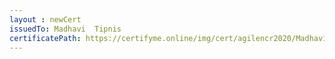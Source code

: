 ```yaml
--- 
layout : newCert 
issuedTo: Madhavi  Tipnis 
certificatePath: https://certifyme.online/img/cert/agilencr2020/MadhaviTipnis_f9b05.png
--- 
```

